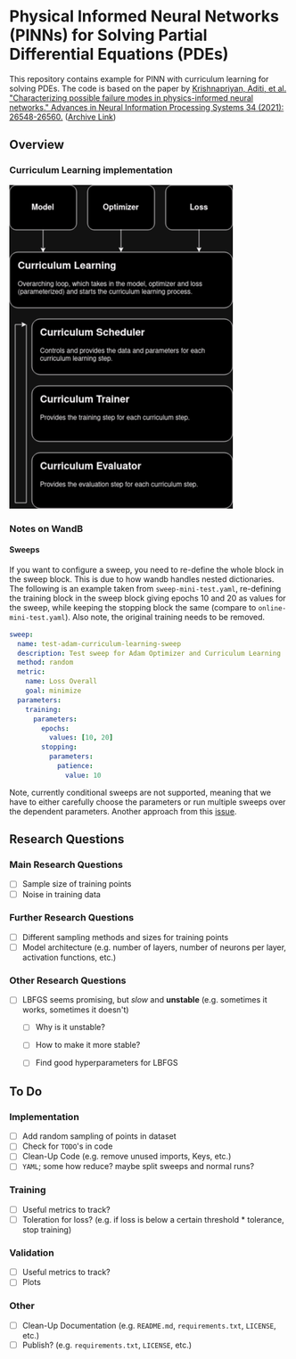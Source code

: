 # Physical Informed Neural Networks (PINNs) for Solving Partial Differential Equations (PDEs)

This repository contains example for PINN with curriculum learning for solving PDEs. The code is based on the paper by [Krishnapriyan, Aditi, et al. "Characterizing possible failure modes in physics-informed neural networks." Advances in Neural Information Processing Systems 34 (2021): 26548-26560.](https://proceedings.neurips.cc/paper/2021/file/df438e5206f31600e6ae4af72f2725f1-Paper.pdf) ([Archive Link](https://arxiv.org/abs/2109.01050))

## Overview

### Curriculum Learning implementation

![curriculum_learning](doc/img/curriculum_loop.drawio.png)

### Notes on WandB

#### Sweeps

If you want to configure a sweep, you need to re-define the whole block in the sweep block. This is due to how wandb handles nested dictionaries. 
The following is an example taken from `sweep-mini-test.yaml`, re-defining the training block in the sweep block giving epochs 10 and 20 as values for the sweep, while keeping the stopping block the same (compare to `online-mini-test.yaml`). Also note, the original training needs to be removed.

```yaml
sweep:
  name: test-adam-curriculum-learning-sweep
  description: Test sweep for Adam Optimizer and Curriculum Learning
  method: random
  metric:
    name: Loss Overall
    goal: minimize
  parameters:
    training:
      parameters:
        epochs:
          values: [10, 20]
        stopping:
          parameters:
            patience:
              value: 10
```

Note, currently conditional sweeps are not supported, meaning that we have to either carefully choose the parameters or run multiple sweeps over the dependent parameters. Another approach from this [issue](https://github.com/wandb/wandb/issues/1487).

## Research Questions

### Main Research Questions

- [ ] Sample size of training points
- [ ] Noise in training data

### Further Research Questions

- [ ] Different sampling methods and sizes for training points
- [ ] Model architecture (e.g. number of layers, number of neurons per layer, activation functions, etc.)

### Other Research Questions

- [ ] LBFGS seems promising, but *slow* and **unstable** (e.g. sometimes it works, sometimes it doesn't)
  - [ ] Why is it unstable?
  - [ ] How to make it more stable?
  - [ ] Find good hyperparameters for LBFGS


## To Do

### Implementation

- [ ] Add random sampling of points in dataset
- [ ] Check for `TODO`'s in code
- [ ] Clean-Up Code (e.g. remove unused imports, Keys, etc.)
- [ ] `YAML`; some how reduce? maybe split sweeps and normal runs?

### Training

- [ ] Useful metrics to track?
- [ ] Toleration for loss? (e.g. if loss is below a certain threshold * tolerance, stop training)

### Validation

- [ ] Useful metrics to track?
- [ ] Plots

### Other

- [ ] Clean-Up Documentation (e.g. `README.md`, `requirements.txt`, `LICENSE`, etc.)
- [ ] Publish? (e.g. `requirements.txt`, `LICENSE`, etc.)
